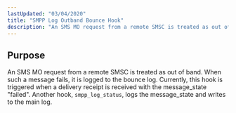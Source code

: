 ```yaml
---
lastUpdated: "03/04/2020"
title: "SMPP Log Outband Bounce Hook"
description: "An SMS MO request from a remote SMSC is treated as out of band When such a message fails it is logged to the bounce log Currently this hook is triggered when a delivery receipt is received with the message state failed Another hook smpp log status logs the message..."
---
```



## <a name="SMPPLogOutbandBounceHook.purpose"></a> Purpose

An SMS MO request from a remote SMSC is treated as out of band. When such a message fails, it is logged to the bounce log. Currently, this hook is triggered when a delivery receipt is received with the message_state "failed". Another hook, `smpp_log_status`, logs the message_state and writes to the main log.